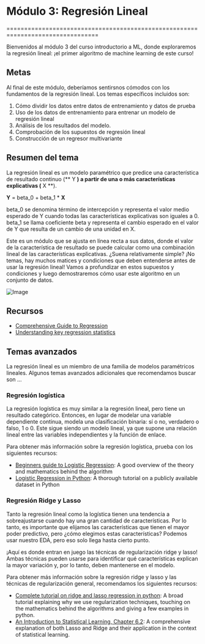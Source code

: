 # Módulo 3: Regresión Lineal
================================================================================

Bienvenidos al módulo 3 del curso introductorio a ML, donde exploraremos la regresión lineal: ¡el primer algoritmo de machine learning de este curso!

Metas
----
Al final de este módulo, deberíamos sentirsnos cómodos con los fundamentos de la regresión lineal. Los temas específicos incluidos son:
1. Cómo dividir los datos entre datos de entrenamiento y datos de prueba
2. Uso de los datos de entrenamiento para entrenar un modelo de regresión lineal
3. Análisis de los resultados del modelo.
4. Comprobación de los supuestos de regresión lineal
5. Construcción de un regresor multivariante

## Resumen del tema
La regresión lineal es un modelo paramétrico que predice una característica de resultado continuo (** Y **) a partir de una o más características explicativas (** X **). 

**Y** = beta_0 + beta_1 * **X**

beta_0 se denomina término de intercepción y representa el valor medio esperado de Y cuando todas las características explicativas son iguales a 0. 
beta_1 se llama coeficiente beta y representa el cambio esperado en el valor de Y que resulta de un cambio de una unidad en X.

Este es un módulo que se ajusta en línea recta a sus datos, donde el valor de la característica de resultado se puede calcular como una combinación lineal de las características explicativas. ¿Suena relativamente simple? ¡No temas, hay muchos matices y condiciones que deben entenderse antes de usar la regresión lineal! Vamos a profundizar en estos supuestos y condiciones y luego demostraremos cómo usar este algoritmo en un conjunto de datos.


![Image](https://imgs.xkcd.com/comics/linear_regression.png)


## Recursos
- [Comprehensive Guide to Regression](https://www.analyticsvidhya.com/blog/2015/08/comprehensive-guide-regression/)
- [Understanding key regression statistics](http://connor-johnson.com/2014/02/18/linear-regression-with-python/)

## Temas avanzados
La regresión lineal es un miembro de una familia de modelos paramétricos lineales. Algunos temas avanzados adicionales que recomendamos buscar son ...
### Regresión logística
La regresión logística es muy similar a la regresión lineal, pero tiene un resultado categórico. Entonces, en lugar de modelar una variable dependiente continua, modela una clasificación binaria: sí o no, verdadero o falso, 1 o 0. Este sigue siendo un modelo lineal, ya que supone una relación lineal entre las variables independientes y la función de enlace.  

Para obtener más información sobre la regresión logística, prueba con los siguientes recursos:
- [Beginners guide to Logistic Regression](https://www.analyticsvidhya.com/blog/2015/11/beginners-guide-on-logistic-regression-in-r/): A good overview of the theory and mathematics behind the algorithm
- [Logistic Regression in Python](http://blog.yhat.com/posts/logistic-regression-python-rodeo.html): A thorough tutorial on a publicly available dataset in Python

### Regresión Ridge y Lasso
Tanto la regresión lineal como la logística tienen una tendencia a sobreajustarse cuando hay una gran cantidad de características. Por lo tanto, es importante que elijamos las características que tienen el mayor poder predictivo, pero ¿cómo elegimos estas características? Podemos usar nuestro EDA, pero eso solo llega hasta cierto punto.

¡Aquí es donde entran en juego las técnicas de regularización ridge y lasso! Ambas técnicas pueden usarse para identificar qué características explican la mayor variación y, por lo tanto, deben mantenerse en el modelo.

Para obtener más información sobre la regresión ridge y lasso y las técnicas de regularización general, recomendamos los siguientes recursos:
- [Complete tutorial on ridge and lasso regression in python](https://www.analyticsvidhya.com/blog/2016/01/complete-tutorial-ridge-lasso-regression-python/): A broad tutorial explaining why we use regularization techniques, touching on the mathematics behind the algorithms and giving a few examples in python.
- [An Introduction to Statistical Learning, Chapter 6.2](http://www-bcf.usc.edu/%7Egareth/ISL/ISLR%20Sixth%20Printing.pdf): A comprehensive explanation of both Lasso and Ridge and their application in the context of statistical learning.


